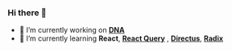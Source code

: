 ### Hi there 👋

- 🔭 I’m currently working on **[DNA](https://github.com/cesarsalesgomes/dna)**
- 🌱 I’m currently learning **React**, **[React Query](https://react-query.tanstack.com/)** , **[Directus](https://directus.io/)**, **[Radix](https://www.radix-ui.com/)**


<!--
**cesarsalesgomes/cesarsalesgomes** is a ✨ _special_ ✨ repository because its `README.md` (this file) appears on your GitHub profile.

Here are some ideas to get you started:

- 🔭 I’m currently working on ...
- 🌱 I’m currently learning ...
- 👯 I’m looking to collaborate on ...
- 🤔 I’m looking for help with ...
- 💬 Ask me about ...
- 📫 How to reach me: ...
- 😄 Pronouns: ...
- ⚡ Fun fact: ...
-->

